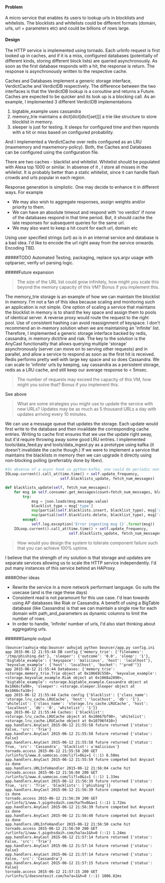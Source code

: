 #### Problem
A micro service that enables its users to lookup urls in blocklists and whitelists. The blocklists and whitelists could be different formats (domain, urls, url + parameters etc) and could be billions of rows large.

#### Design
The HTTP service is implemented using tornado.
Each urlinfo request is first looked up in caches, and if it is a miss, configured databases (potentially of different kinds, storing different block lists) are
queried asynchronously. As soon as the first database responds with a hit, the response is return.
The response is asynchronously written to the respective cache.

Caches and Databases implement a generic storage interface, VerdictCache and VerdictDB respectively. The difference between the two interfaces is that the VerdictDB lookup is a coroutine and returns a Future. Caches are expected to be quicker and its look up is a blocking call. As an example, I implemented 3 different VerdictDB implementations
1. bigtable_example uses cassandra
2. memory_trie maintains a dict[dict[dict[set]]] a trie like structure to store blocklist in memory.
3. sleeper is just for testing. It sleeps for configured time and then reponds with a hit or miss based on configured probability.

And I implemented a VerdictCache over redis configured as an LRU (maxmemory and maxmemory-policy).
Both, the Caches and Databases can be configured using the configuration file.

There are two caches - blacklist and whitelist. Whitelist should be populated with Alexa top 1000 or similar. In absense of it , I store all misses in the whilelist. It is probably better than a static whitelist, since it can handle flash crowds and urls popular in each region.

Response generation is simplistic. One may decide to enhance it in different ways. For example
- We may also wish to aggregate responses, assign weights and/or priority to them.
- We can have an absolute timeout and respond with 'no verdict' if none of the databases respond in that time period. But, it should cache the late responses for subsequent queries for the same url.
- We may also want to keep a hit count for each url, domain etc

Using user specified strings (url) as is in an internal service and database is a bad idea. I'd like to encode the url right away from the service onwards. Encoding TBD.

#####TODO
Automated Testing, packaging, replace sys.argv usage with optparser, verify url parsing logic.

#####Future expansion

> The size of the URL list could grow infinitely, how might you
> scale this beyond the memory capacity of this VM? Bonus if you
> implement this.

The memory_trie storage is an example of how we can maintain the blocklist in memory. I'm not a fan of this idea because scaling and monitoring such an application is not simple.
One option of scaling a service that maintains the blocklist in memory is to shard the key space and assign them to pools of identical server. A reverse proxy would route the request to the right pool. Use of consistent hashing can avoid reassignment of keyspace. I don't recommend an in-memory solution when we are maintaining an 'infinite' list.
Therefore, I implemented a generic storage interface backed by redis, cassandra, in memory dict/trie and riak. The key to the solution is the AnyCast functionality that allows querying multiple 'storage' asynchronously (server can move on to serving other requests) and in parallel, and allow a service to respond as soon as the first hit is received. Redis performs pretty well with large key space and so does Cassandra. We can scale to 'infinite' urls by keeping, say cassandra as a persistent storage, redis as a LRU cache, and still keep our average response to < 5msec.

> The number of requests may exceed the capacity of this VM, how
> might you solve that? Bonus if you implement this.

See above

> What are some strategies you might use to update the service
> with new URLs? Updates may be as much as 5 thousand URLs a day
> with updates arriving every 10 minutes.

We can use a message queue that updates the storage. Each update would first write to the database and then invalidate the corresponding cache entries. Writing to cache first ensures that we use the update right away, but it'd require throwing away some good LRU entries. I implemented tools/data_feed.py and tools/data_ingest.py as a prototype using kafka (it doesn't invalidate the cache though.)
If we were to implement a service that maintains the blacklists in memory then we can upgrade it directly using non-blocking polling (preferrably done by libev).
```python
#In absense of a async hook in python-kafka, one could do periodic non-blocking user level polling
IOLoop.current().call_at(time.time() + self.update_frequency,
                         self.blacklists_update, fetch_num_messages)

def blacklists_update(self, fetch_num_messages):
    for msg in self.consumer.get_messages(count=fetch_num_messages, block=False):
        try:
            msg = json.loads(msg.message.value)
            blacklist_type = msg['type']
            map(partial(self.blacklists.insert, blacklist_type), msg['add'])
            map(partial(self.blacklists.delete, blacklist_type), msg['remove'])
        except:
            self.log.exception('Error ingesting msg {}'.format(msg))
    IOLoop.current().call_at(time.time() + self.update_frequency,
                             self.blacklists_update, fetch_num_messages)
```

> How would you design the system to tolerate component failure
> such that you can achieve 100% uptime.

I believe that the strength of my solution is that storage and updates are separate services allowing us to scale the HTTP service independently. I'd put many instances of this service behind an HAProxy.

####Other ideas
- Rewrite the service in a more network performant language. Go suits the usecase (and is the rage these days)
- Consistent read is not paramount for this use case. I'd lean towards using AP databases like Riak or Cassandra. A benefit of using a BigTable database (like Cassandra) is that we can maintain a single row for each domain with path_and_parameters as dynamic columns to limit the number of rows.
- In order to handle, 'infinite' number of urls, I'd also start thinking about aggregating urls.


######Sample output
```
(bouncer)aahuja-mbp:bouncer aahuja$ python bouncer/app.py config.ini
app 2015-06-12 21:55:44 DB config {'memory_trie': {'filenames': '/tmp/phishing.dat'}, 'sleeper': {'outcome': '0.0', 'sleep': '1'}, 'bigtable_example': {'keyspace': 'malicious', 'host': 'localhost'}, 'keyvalue_example': {'host': 'localhost', 'bucket': "'prod'"}}
app 2015-06-12 21:55:44 Databases: {'memory_trie': <storage.memory_trie.Trie object at 0x10669c550>, 'keyvalue_example': <storage.keyvalue_example.Riak object at 0x1068a2890>, 'bigtable_example': <storage.bigtable_example.Cassandra object at 0x1066cfa90>, 'sleeper': <storage.sleeper.Sleeper object at 0x1066cfa10>}
app 2015-06-12 21:55:44 Cache config {'blacklist': {'class_name': 'storage.lru_cache.LRUCache', 'host': 'localhost', 'db': '1'}, 'whitelist': {'class_name': 'storage.lru_cache.LRUCache', 'host': 'localhost', 'db': '0', 'whitelist': '1'}}
app 2015-06-12 21:55:44 Caches: {'blacklist': <storage.lru_cache.LRUCache object at 0x10667bf90>, 'whitelist': <storage.lru_cache.LRUCache object at 0x10796f410>}
app.handlers.AnyCast 2015-06-12 21:55:58 future returned {'status': False, 'src': 'Trie'}
app.handlers.AnyCast 2015-06-12 21:55:58 future returned {'status': False}
app.handlers.AnyCast 2015-06-12 21:55:58 future returned {'status': True, 'src': 'Cassandra', 'blacklist': u'malicious'}
tornado.access 2015-06-12 21:55:58 200 GET /urlinfo/1/www.d.uamocas.com/li?l=0&i=1 (::1) 6.50ms
app.handlers.AnyCast 2015-06-12 21:55:59 future competed but Anycast is done
app.handlers.URLInfoHandler 2015-06-12 21:56:04 cache hit
tornado.access 2015-06-12 21:56:04 200 GET /urlinfo/1/www.d.uamocas.com/li?l=0&i=1 (::1) 1.33ms
app.handlers.AnyCast 2015-06-12 21:56:39 future returned {'status': True, 'src': 'Trie', 'blacklists': ['phishing']}
app.handlers.AnyCast 2015-06-12 21:56:39 future competed but Anycast is done
tornado.access 2015-06-12 21:56:39 200 GET /urlinfo/1/www.t.pignhsdaih.com/ha?h=0&a=1 (::1) 1.72ms
app.handlers.AnyCast 2015-06-12 21:56:39 future competed but Anycast is done
app.handlers.AnyCast 2015-06-12 21:56:40 future competed but Anycast is done
app.handlers.URLInfoHandler 2015-06-12 21:56:50 cache hit
tornado.access 2015-06-12 21:56:50 200 GET /urlinfo/1/www.t.pignhsdaih.com/ha?a=1&h=0 (::1) 1.24ms
app.handlers.AnyCast 2015-06-12 21:57:14 future returned {'status': False, 'src': 'Trie'}
app.handlers.AnyCast 2015-06-12 21:57:14 future returned {'status': False}
app.handlers.AnyCast 2015-06-12 21:57:14 future returned {'status': False, 'src': 'Cassandra'}
app.handlers.AnyCast 2015-06-12 21:57:15 future returned {'status': False}
tornado.access 2015-06-12 21:57:15 200 GET /urlinfo/1/doesnotexit.com/ha?a=1&h=0 (::1) 1006.82ms
```

